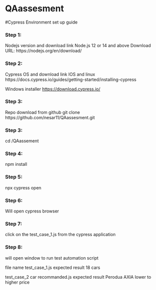 # QAassesment
#Cypress Environment set up guide 

<h3>Step 1:</h3> Nodejs version and download link 
Node.js 12 or 14 and above 
Download URL: https://nodejs.org/en/download/

<h3> Step 2:</h3> Cypress OS and download link 
IOS and linux
https://docs.cypress.io/guides/getting-started/installing-cypress

Windows installer
https://download.cypress.io/

<h3>Step 3:</h3>Repo download from github
git clone https://github.com/nesar11/QAassesment.git

<h3>Step 3:</h3> cd /QAassement

<h3>Step 4:</h3>
npm install

<h3>Step 5: </h3>
npx cypress open

<h3>Step 6:</h3> Will open  cypress browser

<h3>Step 7: </h3> click on the test_case_1.js from the cypress application

<h3>Step 8:</h3> will open window to run test automation script

file name
test_case_1.js 
expected result 18 cars 

test_case_2 car recommanded.js
expected result Perodua AXIA lower to higher price


